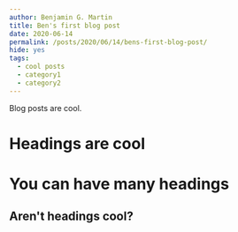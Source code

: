 ```yaml
---
author: Benjamin G. Martin
title: Ben's first blog post
date: 2020-06-14
permalink: /posts/2020/06/14/bens-first-blog-post/
hide: yes
tags:
  - cool posts
  - category1
  - category2
---
```


Blog posts are cool.

Headings are cool
======

You can have many headings
======

Aren't headings cool?
------